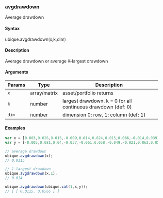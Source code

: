 ### avgdrawdown

Average drawdown


#### Syntax

ubique.avgdrawdown(x,k,dim)


#### Description

Average drawdown or average K-largest drawdown  



#### Arguments

|Params|Type|Description
|---------|----|-----------
|`x` | array/matrix | asset/portfolio returns
|`k` | number | largest drawdown. k = 0 for all continuous drawdown (def: 0)
|`dim` | number | dimension 0: row, 1: column (def: 1)


#### Examples

```js
var x = [0.003,0.026,0.015,-0.009,0.014,0.024,0.015,0.066,-0.014,0.039];
var y = [-0.005,0.081,0.04,-0.037,-0.061,0.058,-0.049,-0.021,0.062,0.058];

// average drawdown
ubique.avgdrawdown(x);
// 0.0115

// 1-largest drawdown
ubique.avgdrawdown(x,1);
// 0.014

ubique.avgdrawdown(ubique.cat(1,x,y));
// [ [ 0.0115, 0.0566 ] ]
```

